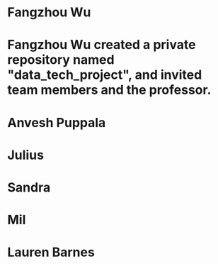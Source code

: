 # Fangzhou Wu
# Fangzhou Wu created a private repository named "data_tech_project", and invited team members and the professor.


# Anvesh Puppala


# Julius


# Sandra


# Mil


# Lauren Barnes
